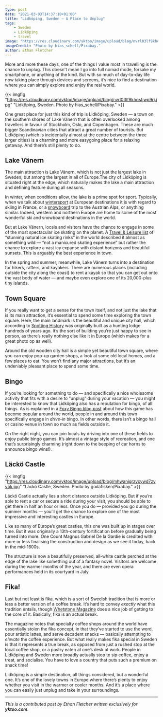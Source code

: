 ```yaml
---
type: post
date: "2021-03-03T14:37:10+01:00"
title: "Lidköping, Sweden — A Place to Unplug"
tags:
    - Sweden
    - Lidköping
    - travel
image: "https://res.cloudinary.com/yktoo/image/upload/blog/nvrl03lf9khostjwp9rj.jpg"
imageCredit: "Photo by hias_schell/Pixabay."
author: Ethan Fletcher
---
```


More and more these days, one of the things I value most in travelling is the chance to unplug. This doesn't mean I go into full nomad mode, forsake my smartphone, or anything of the kind. But with so much of day-to-day life now taking place through devices and screens, it’s nice to find a destination where you can simply explore and enjoy the real world.

<!--more-->

{{< imgfig "https://res.cloudinary.com/yktoo/image/upload/blog/nvrl03lf9khostjwp9rj.jpg" "Lidköping, Sweden. Photo by hias_schell/Pixabay." >}}

One great place for just this kind of trip is Lidköping, Sweden — a town on the southern shores of Lake Vänern that is often overlooked among travellers in favour of Stockholm, Oslo, and Copenhagen. These are much bigger Scandinavian cities that attract a great number of tourists. But Lidköping (which is incidentally almost at the centre between the three larger cities) is a charming and more easygoing place for a relaxing getaway. And there’s still plenty to do.

## Lake Vänern

The main attraction is Lake Vänern, which is not just the largest lake in Sweden, but among the largest in all of Europe.The city of Lidköping is situated right at the edge, which naturally makes the lake a main attraction and defining feature during all seasons.

In winter, when conditions allow, the lake is a prime spot for sport. Typically, when we talk about [wintersport](0315) at European destinations it is with regard to skiing in France, or a [snowboard](0270) trip to the Austrian Alps, or anything similar. Indeed, western and northern Europe are home to some of the most wonderful ski and snowboard destinations in the world.

But at Lake Vänern, locals and visitors have the chance to engage in some of the most spectacular ice skating on the planet. A [Travel & Leisure list](https://www.travelandleisure.com/trip-ideas/winter-vacations/natural-ice-rinks) of “stunning natural ice skating rinks” in the world described it almost as something wild — “not a manicured skating experience” but rather the chance to explore a vast icy expanse with distant horizons and beautiful sunsets. This is arguably the best experience in town.

In the spring and summer, meanwhile, Lake Vänern turns into a destination for hikers, rafters, and kayakers. There are numerous places (including outside the city along the coast) to rent a kayak so that you can get out onto the vast body of water — and maybe even explore one of its 20,000-plus tiny islands.

## Town Square

If you really want to get a sense for the town itself, and not just the lake that is its main attraction, it’s essential to spend some time exploring the town square. Here, the main landmark is the beautiful and unique city hall, which according to [Spotting History](https://www.spottinghistory.com/view/2108/lidkoping-city-hall/) was originally built as a hunting lodge hundreds of years ago. It’s the sort of building you’re just happy to see in person, as there’s really nothing else like it in Europe (which makes for a great photo op as well).

Around the old wooden city hall is a simple yet beautiful town square, where you can enjoy pop-up garden shops, a look at some old local homes, and a few places to eat. You won’t find any major attractions, but it’s an undeniably pleasant place to spend some time.

## Bingo

If you’re looking for something to do — and specifically a nice wholesome activity that fits with a desire to “unplug” during your vacation — you might be interested to know that Lidköping also has a reputation for bingo, of all things. As is explained in a [Foxy Bingo blog post](https://www.foxybingo.com/en/foxy-den/famous-bingo-locations-across-the-world) about how this game has become popular around the world, people in and around this town specifically engage in *drive-in* bingo. In other words, there isn’t a bingo hall or casino venue in town so much as fields outside it.

On the right night, you can join locals by driving into one of these fields to enjoy public bingo games. It’s almost a vintage style of recreation, and one that’s surprisingly charming (right down to the beeping of car horns to announce bingo wins!).

## Läckö Castle

{{< imgfig "https://res.cloudinary.com/yktoo/image/upload/blog/mhwanigrzvcywd7zvv5k.jpg" "Läckö Castle, Sweden. Photo by godafisken/Pixabay." >}}

Läckö Castle actually lies a short distance outside Lidköping. But if you’re able to rent a car or secure a ride during your visit, you should be able to get there in half an hour or less. Once you do — provided you go during the summer months — you’ll get the chance to explore one of the most impressive and interesting castles in Europe.

Like so many of Europe’s great castles, this one was built up in stages over time. But it was originally a 13th-century fortification before gradually being turned into more. One Count Magnus Gabriel De la Gardie is credited with more or less finalising the construction and design as we see it today, back in the mid-1600s.

The structure is now a beautifully preserved, all-white castle perched at the edge of the lake like something out of a fantasy novel. Visitors are welcome during the warmer months of the year, and there are even opera performances held in its courtyard in July.

## Fika!

Last but not least is fika, which is a sort of Swedish tradition that is more or less a better version of a coffee break. It’s hard to convey *exactly* what this tradition entails, though [Whetstone Magazine](https://www.whetstonemagazine.com/journal/the-traditional-swedish-fika-and-its-pastries) does a nice job of getting to the core of it. Basically, fika is an actual break.

The magazine notes that specialty coffee shops around the world have essentially stolen the fika concept, in that they’ve started to use the word, pour artistic lattes, and serve decadent snacks — basically attempting to *elevate* the coffee experience. But what really makes fika special in Sweden is that it represents a true break, as opposed from just a rushed stop at the local coffee shop, or a pastry eaten at one’s desk at work. People in Lidköping and Sweden more broadly actually stop to sip coffee, enjoy a treat, and socialise. You have to love a country that puts such a premium on snack time!

Lidköping is a simple destination, all things considered, but a wonderful one. It’s one of the lovely towns in Europe where there’s plenty to enjoy whether you visit in the warmer or cooler months. And it’s a place where you can easily just unplug and take in your surroundings.

---
*This is a contributed post by Ethan Fletcher written exclusively for **yktoo.com**.*
